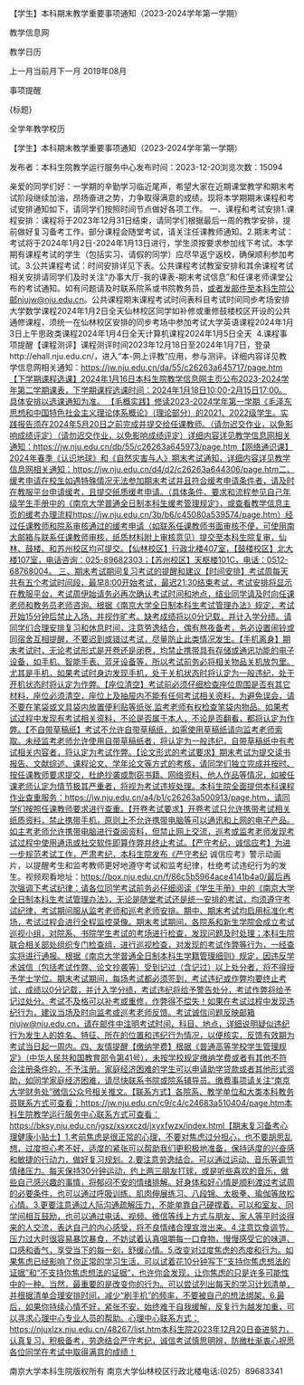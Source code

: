 






【学生】本科期末教学重要事项通知（2023-2024学年第一学期）





























教学信息网







































教学日历



上一月当前月下一月
2019年08月





事项提醒


{标题}


全学年教学校历
























【学生】本科期末教学重要事项通知（2023-2024学年第一学期）

发布者：本科生院教学运行服务中心发布时间：2023-12-20浏览次数：15094

亲爱的同学们好：一学期的辛勤学习临近尾声，希望大家在近期课堂教学和期末考试阶段继续加油，昂扬奋进之势，力争取得满意的成绩。现将本学期期末课程和考试安排通知如下，请同学们按照时间节点做好各项工作。 一、课程和考试安排1.课程安排：课程将于2023年12月31日结束，请同学们根据最后一周的教学安排，提前做好复习备考工作。部分课程会随堂考试，请关注任课教师通知。2.期末考试：考试将于2024年1月2日-2024年1月13日进行，学生须按要求参加线下考试。本学期有课程考试的学生（包括实习、请假的同学）应尽早返宁返校，确保顺利参加考试。3.公共课程考试：时间安排详见下表。公共课程考试教室安排和其余课程考试相关安排请同学们及时关注“办事大厅-我的课表-期末考试信息”和任课老师课堂公布的考试通知。如有问题请及时联系院系或书院教务员，或者发邮件至本科生院公邮njujw@nju.edu.cn。公共课程期末课程考试时间表科目考试时间同步考场安排大学数学课程2024年1月2日全天仙林校区同学如补修或重修鼓楼校区开设的公共通修课程，须统一在仙林校区安排的同步考场中参加考试大学英语课程2024年1月3日上午思政类课程2024年1月4日全天计算机课程2024年1月5日全天  4.课程事项提醒【课程测评】课程测评时间2023年12月18日至2024年1月7日，登录http://ehall.nju.edu.cn/，进入“本-网上评教”应用，参与测评。详细内容详见教学信息网相关通知：https://jw.nju.edu.cn/da/55/c26263a645717/page.htm【下学期课程选课】2024年1月16日本科生院教学信息网主页公布2023-2024学年第二学期课表，下学期课程选课时间：2024年1月18日10:00-2月15日17:00。具体安排以选课通知为准。 【毛概实践】修读2023-2024学年第一学期《毛泽东思想和中国特色社会主义理论体系概论》（理论部分）的2021、2022级学生。实践报告须在2024年5月20日之前完成并提交给任课教师。（请勿迟交作业，以免影响成绩评定）（请勿迟交作业，以免影响成绩评定）详细内容详见教学信息网相关通知：https://jw.nju.edu.cn/db/55/c26263a645973/page.htm【网络通识课】2024年春季《认识地球》和《自然灾害与人》期末考试通知，详细内容详见教学信息网相关通知：https://jw.nju.edu.cn/d4/d2/c26263a644306/page.htm二、缓考申请在校生如遇特殊情况无法参加期末考试并且符合缓考申请条件者，请及时在教服平台申请缓考，且提交纸质缓考申请。（具体条件、要求和流程参见自己年级学生手册中的《南京大学普通全日制本科生缓考管理规定》，或查看教学信息主页的缓考办理流程https://jw.nju.edu.cn/3b/b6/c45080a539574/page.htm）经过任课教师和院系审核通过的缓考申请（如联系任课教师书面审核不便，可使用南大邮箱与联系任课教师审核，纸质材料附上审核意见）提交至本科生院复审，仙林、鼓楼、和苏州校区均可提交。【仙林校区】行政北楼407室，【鼓楼校区】北大楼107室，电话咨询：025-89682303；【苏州校区】天枢楼101C，电话：0512-68768004。 三、期末考试期间复习考试的提醒和建议【时间安排】考试周每天共有五个考试时间段，最早8:00开始考试，最迟21:30结束考试，考试安排将显示在教服平台，考试周伊始请务必再次确认考试时间和地点，结业同学请及时向任课老师和教务员老师咨询。根据《南京大学全日制本科生考试管理办法》规定，考试开始15分钟后禁止入场，并视作旷考。缺考成绩将以0分记载，并计入学分绩。请同学们合理安排复习和休息时间，注意劳逸结合，偶有熬夜备考，务必设置闹铃或同宿舍互相提醒，不要迟到或错过考试，尽量防止此类情况发生。【手机离身】期末考试时，无论考试形式是开卷还是闭卷，均禁止携带具有存储或通讯功能的电子设备，如手机、智能手表、蓝牙设备等，所以考试前务必将相关物品关机放包里。尤其是手机，如果考试时身边发现手机，处于关机状态时将认定为一般违纪，处于开机状态时将认定为作弊。【座位清空】考试前必须仔细检查座位周围是否有其它材料，座位必须清空，座位上及抽屉内不能有任何考试相关资料，为避免误会，请不要在笔袋或文具袋内放置便利贴等纸张,监考老师有权检查笔袋内物品。如果考试过程中发现有考试相关资料，不论是否属于本人，不论是否翻看，都将认定为作弊。【不自带草稿纸】考试不允许自带草稿纸，如需使用草稿纸请向监考老师索取。未经监考老师允许使用自带草稿纸者，将认定为一般违纪，自带草稿纸中有考试相关内容者，将认定为考试作弊。【论文形式的考试要求】期末考试为提交读书报告、文献综述、课程论文、学年论文等方式的考核，请同学们独立完成并按时、按任课教师要求提交，杜绝抄袭或剽窃书籍、网络资料、他人作品等情况，如被任课老师认定为情节极其严重者，将视为考试违规处理。本科生院全面提供本科课程作业查重服务：https://jw.nju.edu.cn/a4/b1/c26263a500913/page.htm，请同学们按照任课教师要求进行查重。【开卷考试要求】开卷考试只允许携带考试相关纸质资料，禁止携带手机，原则上不允许携带电脑等可以通讯和上网的电子产品。如主考老师允许携带电脑进行查阅资料，但禁止网上交流，巡考或监考老师发现考试过程中使用通讯或社交软件即算作弊并终止考试。【严守考纪，诚信应考】为进一步规范考试工作，严肃考纪，本科生院发布《严守考纪 诚信应考》警示动画片，以提醒考生和监考教师更好地遵守考试和监考纪律，杜绝考试违纪行为的发生。视频观看地址：https://box.nju.edu.cn/f/86c5b5964ace4141b4a0/最后再次强调下考试纪律：请各位同学考试前务必仔细阅读《学生手册》中的《南京大学全日制本科生考试管理办法》，无论是随堂考试还是统一安排的考试，均须遵守考试纪律，考试期间服从监考老师和巡考老师安排。期中、期末考试均启用标准化考场，考试过程会进行全程监控录像。期末考试期间，各院系和新生学院会成立考试巡视小组，对院系、书院学生考试的考场进行检查，发现问题及时处理；本科生院联合相关部处组织专门检查组，进行巡视检查，对发现的考试作弊等行为，一经查实将进行通报。根据《南京大学普通全日制本科生学籍管理细则》规定，因违反学术诚信（包括考试作弊、论文抄袭等）受到记过（含记过）以上处分者，将不得授予学士学位。期末考试期间，每场考试都必须签到，考试违纪或作弊均要终止考试，成绩以0分记载，并计入学分绩，考试违纪将给予警告处分，考试作弊将给予记过处分。考试不及格可以补考或重修，作弊得不偿失！如果在考试过程中发现违纪行为，建议当场及时向监考或巡考老师反馈。考试诚信问题反映邮箱njujw@nju.edu.cn，请在邮件中注明考试时间、科目、地点，详细说明疑似违纪行为发生人的姓名、特征、所在的位置和违纪行为情况，以便核实，反馈有效期为考试当日起一周内。四、友情提醒【缴纳学费】根据《普通高等学校学生管理规定》（中华人民共和国教育部令第41号），未按学校规定缴纳学费或者有其他不符合注册条件的，不予注册。家庭经济困难的学生可以申请助学贷款或者其他形式资助，如同学家庭经济困难，请尽快联系书院或院系辅导员。缴费事项请关注“南京大学财务处”微信公众号相关推文。【联系方式】各院系、教学单位和大类本科教务员联系方式可查看：https://jw.nju.edu.cn/c9/c4/c24683a510404/page.htm本科生院教学运行服务中心联系方式可查看：https://bksy.nju.edu.cn/jgsz/xsxxczd/jxyxfwzx/index.html【期末复习备考心理健康小贴士】1.考前焦虑是很正常的心理，不要对焦虑过分担心，也不要胡思乱想，过度担心考不好，适度的紧张可以帮助我们更积极地准备，保持适度的兴奋感和敏捷的行动力，做好复习规划。2.要注意劳逸结合。可以通过运动、音乐等调节情绪压力。每天保持30分钟运动，约上两三朋友打球，或是听些喜欢的音乐，做些自己感兴趣的事情，将郁闷不安的情绪排解。好身体和好心情是顺利渡过考试周的必要条件，也可以通过呼吸训练、肌肉伸展练习、八段锦、太极拳、瑜伽等放松心情。3.更要注意通过人际沟通疏解压力，不能单靠自己硬撑着。可以和室友、同学间相互鼓励，也可以通过电话、视频、微信等线上方式与朋友、家人等平时谈得来的人交流，表达自己的内心感受，将不良情绪合理宣泄出来。4.注意饮食调节。压力过大时很容易暴饮暴食，不妨试着认真咀嚼每一口食物，慢慢感受它的味道、口感和香气，享受当下的每一刻，舒缓心情。5.改变对过度焦虑的态度和行为。如果焦虑已经影响了你正常的学习生活，可以试着花10分钟写下“支持你焦虑想法的证据”和“不支持你焦虑想法的证据”，也许你会发现，让你焦虑的只是许多可能性中的一种。当然，最重要的是改变你的行为。可以尝试列出每天的学习计划清单，并根据清单合理安排时间，减少“刷手机”的频率，不要被自己的想法绑架。6.最后，如果你持续心情不好，紧张不安，始终难于自我缓解，反复行为越发加重，可以寻求心理中心专业人员的帮助。心理中心联系方式：https://njuxlzx.nju.edu.cn/48267/list.htm本科生院2023年12月20日奋进努力，认真复习，积极备考，劳逸结合严守考纪，诚信考试慎思明辨，防微杜渐衷心祝愿各位同学在考试中取得满意的成绩！

















南京大学本科生院版权所有
南京大学仙林校区行政北楼电话:(025）89683341






















